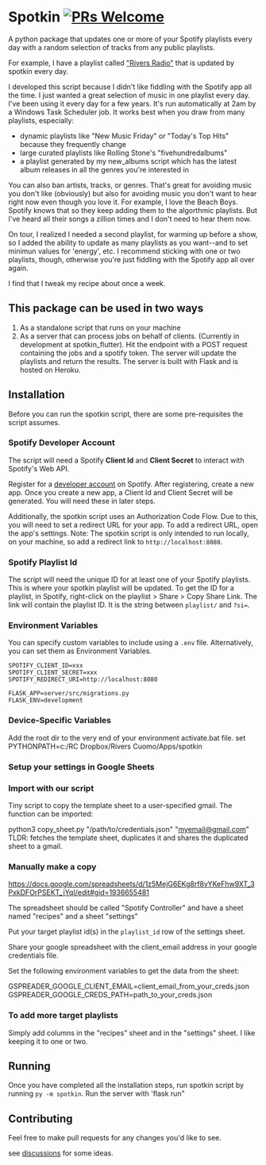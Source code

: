 # Spotkin [![PRs Welcome](https://img.shields.io/badge/PRs-welcome-brightgreen.svg?style=flat-square)](https://makeapullrequest.com)

A python package that updates one or more of your Spotify playlists every day with a random selection of tracks from any public playlists.

For example, I have a playlist called ["Rivers Radio"](https://open.spotify.com/playlist/1HaQfSGjNzIsiC5qOsCUcW?si=861bc59c458b4b0a) that is updated by spotkin every day.

I developed this script because I didn't like fiddling with the Spotify app all the time. I just wanted a great selection of music in one playlist every day. I've been using it every day for a few years. It's run automatically at 2am by a Windows Task Scheduler job. It works best when you draw from many playlists, especially:

- dynamic playlists like "New Music Friday" or "Today's Top Hits" because they frequently change
- large curated playlists like Rolling Stone's "fivehundredalbums"
- a playlist generated by my new_albums script which has the latest album releases in all the genres you're interested in  

You can also ban artists, tracks, or genres. That's great for avoiding music you don't like (obviously) but also for avoiding music you don't want to hear right now even though you love it. For example, I love the Beach Boys. Spotify knows that so they keep adding them to the algorthmic playlists. But I've heard all their songs a zillion times and I don't need to hear them now.

On tour, I realized I needed a second playlist, for warming up before a show, so I added the ability to update as many playlists as you want--and to set minimun values for 'energy', etc. I recommend sticking with one or two playlists, though, otherwise you're just fiddling with the Spotify app all over again.

I find that I tweak my recipe about once a week.

## This package can be used in two ways

1. As a standalone script that runs on your machine
2. As a server that can process jobs on behalf of clients. (Currently in development at spotkin_flutter). Hit the endpoint with a POST request containing the jobs and a spotify token. The server will update the playlists and return the results. The server is built with Flask and is hosted on Heroku.

## Installation

Before you can run the spotkin script, there are some pre-requisites the script assumes.

### Spotify Developer Account

The script will need a Spotify **Client Id** and **Client Secret** to interact with Spotify's Web API.

Register for a [developer account](https://developer.spotify.com) on Spotify. After registering, create a new app. Once you create a new app, a Client Id and Client Secret will be generated. You will need these in later steps.

Additionally, the spotkin script uses an Authorization Code Flow. Due to this, you will need to set a redirect URL for your app. To add a redirect URL, open the app's settings. Note: The spotkin script is only intended to run locally, on your machine, so add a redirect link to `http://localhost:8080`.

### Spotify Playlist Id

The script will need the unique ID for at least one of your Spotify playlists. This is where your spotkin playlist will be updated. To get the ID for a playlist, in Spotify, right-click on the playlist > Share > Copy Share Link. The link will contain the playlist ID. It is the string between `playlist/` and `?si=`.

### Environment Variables

You can specify custom variables to include using a `.env` file.  Alternatively, you can set them as Environment Variables.

```
SPOTIFY_CLIENT_ID=xxx
SPOTIFY_CLIENT_SECRET=xxx
SPOTIFY_REDIRECT_URI=http://localhost:8080

FLASK_APP=server/src/migrations.py
FLASK_ENV=development
```

### Device-Specific Variables

Add the root dir to the very end of your environment activate.bat file.
set PYTHONPATH=c:/RC Dropbox/Rivers Cuomo/Apps/spotkin

### Setup your settings in Google Sheets

### Import with our script

Tiny script to copy the template sheet to a user-specified gmail.
The function can be imported:

python3 copy_sheet.py "/path/to/credentials.json" "<myemail@gmail.com>"
TLDR: fetches the template sheet, duplicates it and shares the duplicated sheet to a gmail.

### Manually make a copy

<https://docs.google.com/spreadsheets/d/1z5MejG6EKg8rf8vYKeFhw9XT_3PxkDFOrPSEKT_jYqI/edit#gid=1936655481>

The spreadsheet should be called "Spotify Controller" and have a sheet named "recipes" and a sheet "settings"

Put your target playlist id(s) in the `playlist_id` row of the settings sheet.

Share your google spreadsheet with the client_email address in your google credentials file.

Set the following environment variables to get the data from the sheet:

GSPREADER_GOOGLE_CLIENT_EMAIL=client_email_from_your_creds.json
GSPREADER_GOOGLE_CREDS_PATH=path_to_your_creds.json

### To add more target playlists

Simply add columns in the "recipes" sheet and in the "settings" sheet. I like keeping it to one or two.

## Running

Once you have completed all the installation steps, run spotkin script by running `py -m spotkin`.
Run the server with 'flask run"

## Contributing

Feel free to make pull requests for any changes you'd like to see.  

see [discussions](https://github.com/riverscuomo/spotkin/discussions/11) for some ideas.
